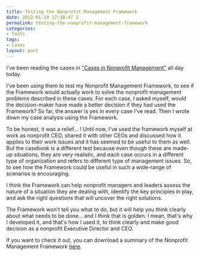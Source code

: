 ```yaml
---
title: Testing the Nonprofit Management Framework
date: 2022-01-10 17:30:47 Z
permalink: testing-the-nonprofit-management-framework
categories:
- Tests
tags:
- Cases
layout: post
---
```


I've been reading the cases in ["Cases in Nonprofit Management"](/cases-in-nonprofit-management) all day today. 

I've been using them to test my Nonprofit Management Framework, to see if the Framework would actually work to solve the nonprofit management problems described in these cases. For each case, I asked myself, would the decision-maker have made a better decision if they had used the Framework? So far, the answer is yes in every case I've read. Then I wrote down my case analysis using the Framework.

To be honest, it was a relief... ! Until now, I've used the framework myself at work as nonprofit CEO, shared it with other CEOs and discussed how it applies to their work issues and it has seemed to be useful to them as well. But the casebook is a different test because even though these are made-up situations, they are very realistic, and each case occurs in a different type of organization and refers to different type of management issues.  So, to see how the Framework could be useful in such a wide-range of scenarios is encouraging. 

I think the Framework can help nonprofit managers and leaders assess the nature of a situation they are dealing with, identify the key principles in play, and ask the right questions that will uncover the right solutions. 

The Framework won't tell you what to do, but it will help you think clearly about what needs to be done... and I think that is golden. I mean, that's why I developed it, and that's how I used it, to think clearly and make good decision as a nonprofit Executive Director and CEO.  

If you want to check it out, you can download a summary of the Nonprofit Management Framework [here](/public/SummaryPyramid.pdf).  

